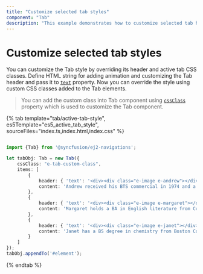```yaml
---
title: "Customize selected tab styles"
component: "Tab"
description: "This example demonstrates how to customize selected tab header styles in the Essential JS 2 Tab component."
---
```


# Customize selected tab styles

You can customize the Tab style by overriding its header and active tab CSS classes. Define HTML string for adding animation and customizing the Tab header and pass it to [`text`](../../api/tab/header#text) property. Now you can override the style using custom CSS classes added to the Tab elements.

> You can add the custom class into Tab component using [`cssClass`](../../api/toolbar/item#cssclass) property which is used to customize the Tab component.

{% tab template="tab/active-tab-style", es5Template="es5_active_tab_style", sourceFiles="index.ts,index.html,index.css" %}

```typescript

import {Tab} from '@syncfusion/ej2-navigations';

let tabObj: Tab = new Tab({
    cssClass: "e-tab-custom-class",
    items: [
        {
            header: { 'text': '<div><div class="e-image e-andrew"></div><div class="e-title fade-in">Andrew</div></div>' },
            content: 'Andrew received his BTS commercial in 1974 and a Ph.D. in international marketing from the University of Dallas in 1981.He is fluent in French and Italian and reads German.He joined the company as a sales representative, was promoted to sales manager in January 1992 and to vice president of sales in March 1993.Andrew is a member of the Sales Management Roundtable, the Seattle Chamber of Commerce, and the Pacific Rim Importers Association.'
        },
        {
            header: { 'text': '<div><div class="e-image e-margaret"></div><div class="e-title fade-in">Margaret</div></div>'  },
            content: 'Margaret holds a BA in English literature from Concordia College (1958) and an MA from the American Institute of Culinary Arts (1966).She was assigned to the London office temporarily from July through November 1992.'
        },
        {
            header: { 'text': '<div><div class="e-image e-janet"></div><div class="e-title fade-in">Janet</div></div>'  },
            content: 'Janet has a BS degree in chemistry from Boston College (1984).She has also completed a certificate program in food retailing management.Janet was hired as a sales associate in 1991 and promoted to sales representative in February 1992.'
        }
    ]
});
tabObj.appendTo('#element');

```

{% endtab %}
